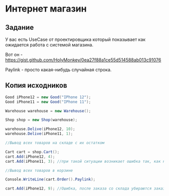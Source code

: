 ﻿# Интернет магазин

## Задание

У вас есть UseCase от проектировщика который показывает как ожидается работа с системой магазина.

Вот он - https://gist.github.com/HolyMonkey/0ea27f88a1ce55d514588ab013c91076

Paylink - просто какая-нибудь случайная строка.

## Копия исходников

```cs
Good iPhone12 = new Good("IPhone 12");
Good iPhone11 = new Good("IPhone 11");

Warehouse warehouse = new Warehouse();

Shop shop = new Shop(warehouse);

warehouse.Delive(iPhone12, 10);
warehouse.Delive(iPhone11, 1);

//Вывод всех товаров на складе с их остатком

Cart cart = shop.Cart();
cart.Add(iPhone12, 4);
cart.Add(iPhone11, 3); //при такой ситуации возникает ошибка так, как нет нужного количества товара на складе

//Вывод всех товаров в корзине

Console.WriteLine(cart.Order().Paylink);

cart.Add(iPhone12, 9); //Ошибка, после заказа со склада убираются заказанные товары
```